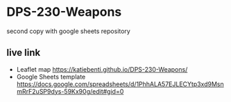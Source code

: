# DPS-230-Weapons
second copy with google sheets repository

## live link
- Leaflet map https://katiebenti.github.io/DPS-230-Weapons/
- Google Sheets template https://docs.google.com/spreadsheets/d/1PhhALA57EJLECYtp3xd9MsnmRrF2uSP9dys-59Kx90g/edit#gid=0
